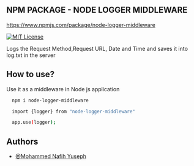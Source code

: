 ## NPM PACKAGE - NODE LOGGER MIDDLEWARE 

https://www.npmjs.com/package/node-logger-middleware

[![MIT License](https://img.shields.io/badge/License-MIT-green.svg)](https://choosealicense.com/licenses/mit/)


Logs the Request Method,Request URL, Date and Time and saves it into log.txt in the server 



## How to use?

Use it as a middleware in Node js application

```bash
  npm i node-logger-middleware
```

```bash
  import {logger} from "node-logger-middleware"

  app.use(logger);
```



## Authors

- [@Mohammed Nafih Yuseph](https://www.github.com/nafihpp)

